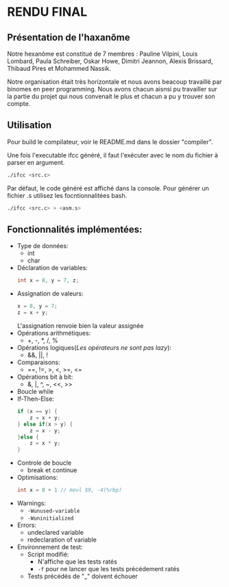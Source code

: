 # RENDU FINAL
## Présentation de l'haxanôme
Notre hexanôme est constitué de 7 membres :
Pauline Vilpini, Louis Lombard, Paula Schreiber, Oskar Howe, Dimitri Jeannon, Alexis Brissard, Thibaud Pires et Mohammed Nassik.

Notre organisation était très horizontale et nous avons beacoup travaillé par binomes en peer programming. Nous avons chacun aisnsi pu travailler sur la partie du projet qui nous convenait le plus et chacun a pu y trouver son compte.
## Utilisation
Pour build le compilateur, voir le README.md dans le dossier "compiler".

Une fois l'executable ifcc généré, il faut l'exécuter avec le nom du fichier à parser en argument. 
```bash 
./ifcc <src.c>
```
Par défaut, le code généré est affiché dans la console. Pour générer un fichier .s utilisez les focntionnalitées bash.
```bash
./ifcc <src.c> > <asm.s>
```
## Fonctionnalités implémentées:
- Type de données:
    - int
    - char
- Déclaration de variables:
    ```C
    int x = 8, y = 7, z;
    ```
- Assignation de valeurs:
    ```C
    x = 8, y = 7;
    z = x + y;
    ```
    L'assignation renvoie bien la valeur assignée
- Opérations arithmétiques:
    - +, -, *, /, %
- Opérations logiques(*Les opérateurs ne sont pas lazy*):
    - &&, ||, !
- Comparaisons:
    - ==, !=, >, <, >=, <=
- Opérations bit à bit:
    - &, |, ^, ~, <<, >>
- Boucle while
- If-Then-Else:
    ```C
    if (x == y) {
        z = x + y;
    } else if(x > y) {
        z = x - y;
    }else {
        z = x * y;
    }
    ```
- Controle de boucle
    - break et continue
- Optimisations:
    ```C
    int x = 8 + 1 // movl $9, -4(%rbp)
    ```
- Warnings:
    - `-Wunused-variable`
    - `-Wuninitialized`
- Errors:
    - undeclared variable
    - redeclaration of variable
- Environnement de test:
    - Script modifié:
        - N'affiche que les tests ratés
        - `-f` pour ne lancer que les tests précédement ratés 
    - Tests précédés de "_" doivent échouer
